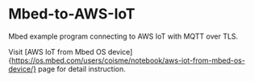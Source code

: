 # Mbed-to-AWS-IoT
Mbed example program connecting to AWS IoT with MQTT over TLS.

Visit [AWS IoT from Mbed OS device]{https://os.mbed.com/users/coisme/notebook/aws-iot-from-mbed-os-device/} page for detail instruction.

